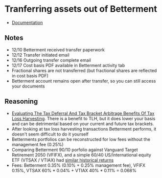 # Tranferring assets out of Betterment

- [Documentation](https://www.betterment.com/resources/how-to-withdraw/)

## Notes

- 12/10 Betterment received transfer paperwork
- 12/12 Transfer initiated email
- 12/16 Outgoing transfer complete email
- 12/17 Cost basis PDF available in Betterment activity tab
- Fractional shares are not transferred (but fractional shares are reflected in cost basis PDF)
- Betterment account remains open after transfer, so you can still access your documents

## Reasoning

- [Evaluating The Tax Deferral And Tax Bracket Arbitrage Benefits Of Tax Loss Harvesting](https://www.kitces.com/blog/evaluating-the-tax-deferral-and-tax-bracket-arbitrage-benefits-of-tax-loss-harvesting/). There is a benefit to TLH, but it does lower your basis and can be detrimental based on your current and future tax brackets.
- After looking at tax loss harvesting transactions Betterment performs, it doesn't seem difficult to do it yourself
- Betterments portfolios can be reconstructed for low fees without the management fee (0.25%)
- Comparing Betterment 90/10 porfolio against Vanguard Target Retirement 2050 (VFIFX), and a simple 60/40 US/International equity ETF (VTSAX / VTIAX) had [similar historical returns](https://www.portfoliovisualizer.com/backtest-portfolio?s=y&timePeriod=4&startYear=1985&firstMonth=1&endYear=2019&lastMonth=12&calendarAligned=true&initialAmount=10000&annualOperation=0&annualAdjustment=0&inflationAdjusted=true&annualPercentage=0.0&frequency=4&rebalanceType=1&absoluteDeviation=5.0&relativeDeviation=25.0&showYield=true&reinvestDividends=true&benchmark=VFINX&symbol1=VTSAX&allocation1_1=60&symbol2=VTIAX&allocation2_1=40&symbol3=VFIFX&allocation3_2=100&symbol4=VTI&allocation4_3=31.9&symbol5=VTV&allocation5_3=8&symbol6=VOE&allocation6_3=6.9&symbol7=VBR&allocation7_3=5.8&symbol8=VEA&allocation8_3=23.1&symbol9=VWO&allocation9_3=14.3&symbol10=VTIP&allocation10_3=0.6&symbol11=AGG&allocation11_3=1.1&symbol12=MUB&allocation12_3=3.8&symbol13=BNDX&allocation13_3=3.0&symbol14=EMB&allocation14_3=1.5&total1=100&total2=100&total3=100.00)
- Fees: Betterment 0.35% (0.10% + 0.25% management fee), VFIFX 0.15%, VTSAX 60% * 0.04% + VTIAX 40% * 0.11% = 0.068%

